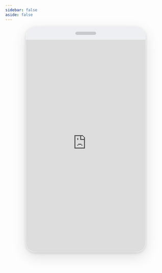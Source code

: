 ```yaml
---
sidebar: false
aside: false
---
```


<style>
  html {
    overflow: hidden;
  }
  .mobile {
    margin: 0 auto;
    border: 1px solid #eee;
    border-radius: 30px;
    overflow: hidden;
    width: 375px; 
    display: flex;
    flex-flow: column nowrap;
    box-shadow: 0 14px 44px rgba(0, 0, 0, .12), 0 3px 9px rgba(0, 0, 0, .12);
  }
  .mobile-header {
    height: 40px;
    flex-shrink: 0;
    display: flex;
    align-items: center;
    justify-content: center;
    background: #eeeff2;
  }
  .mobile-header-icon {
    width: 65px;
    height: 10px;
    background: #c8c9cc;
    border-radius: 9px;
  }
  .mobile-main {
    flex: 1;
  }
  .mobile-main iframe {
    width: 375px;
    height: 667px;
    border: none;
  }

  .mobile-footer {
    flex-shrink: 0;
    height: 52px;
    background: #eeeff2;
    display: flex;
    align-items: center;
    justify-content: center;
  }
  .mobile-footer-icon { 
    width: 43px;
    height: 43px;
    background: #c8c9cc;
    border-radius: 50%;
  }
  /* .mobile::-webkit-scrollbar {
    display: none;
  } */
</style>

<div class="mobile">
  <div class="mobile-header">
    <div class="mobile-header-icon"></div>
  </div>
  <div class="mobile-main">
    <iframe src="https://sunviv.github.io/uniapp-template" />
  </div>
  <div class="mobile-footer">
    <div class="mobile-footer-icon"></div>
  </div>
</div>
